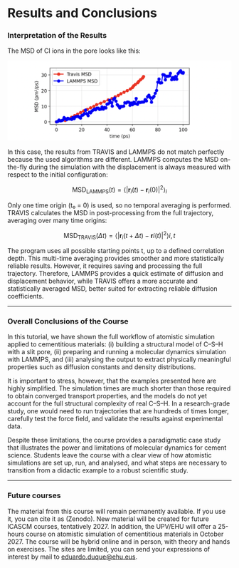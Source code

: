 # Results and Conclusions

### Interpretation of the Results


The MSD of Cl ions in the pore looks like this:

![MSD](/images/MSD.png)


In this case, the results from TRAVIS and LAMMPS do not match perfectly because the used algorithms are different. LAMMPS computes the MSD on-the-fly during the simulation with the displacement is always measured with respect to the initial configuration:

$$
\mathrm{MSD}_{\text{LAMMPS}}(t) = \langle |\mathbf{r}_i(t) - \mathbf{r}_i(0)|^2 \rangle_i
$$

Only one time origin (t₀ = 0) is used, so no temporal averaging is performed. TRAVIS calculates the MSD in post-processing from the full trajectory, averaging over many time origins:

$$
\mathrm{MSD}_{\text{TRAVIS}}(\Delta t) = \langle |\mathbf{r}_i(t+\Delta t) - \mathbf{r}i(t)|^2 \rangle{i,t}
$$

The program uses all possible starting points t, up to a defined correlation depth. This multi-time averaging provides smoother and more statistically reliable results. However, it requires saving and processing the full trajectory. Therefore, LAMMPS provides a quick estimate of diffusion and displacement behavior, while TRAVIS offers a more accurate and statistically averaged MSD, better suited for extracting reliable diffusion coefficients.


---

### Overall Conclusions of the Course

In this tutorial, we have shown the full workflow of atomistic simulation applied to cementitious materials: (i) building a structural model of C–S–H with a slit pore, (ii) preparing and running a molecular dynamics simulation with LAMMPS, and (iii) analysing the output to extract physically meaningful properties such as diffusion constants and density distributions.

It is important to stress, however, that the examples presented here are highly simplified. The simulation times are much shorter than those required to obtain converged transport properties, and the models do not yet account for the full structural complexity of real C–S–H. In a research-grade study, one would need to run trajectories that are hundreds of times longer, carefully test the force field, and validate the results against experimental data.

Despite these limitations, the course provides a paradigmatic case study that illustrates the power and limitations of molecular dynamics for cement science. Students leave the course with a clear view of how atomistic simulations are set up, run, and analysed, and what steps are necessary to transition from a didactic example to a robust scientific study.

---

### Future courses

The material from this course will remain permanently available. If you use it, you can cite it as (Zenodo). New material will be created for future ICASCM courses, tentatively 2027. In addition, the UPV/EHU will offer a 25-hours course on atomistic simulation of cementitious materials in October 2027. The course will be hybrid online and in person, with theory and hands on exercises. The sites are limited, you can send your expressions of interest by mail to [eduardo.duque@ehu.eus](eduardo.duque@ehu.eus).
